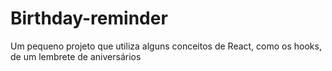 # Birthday-reminder

Um pequeno projeto que utiliza alguns conceitos de React, como os hooks, de um lembrete de aniversários
